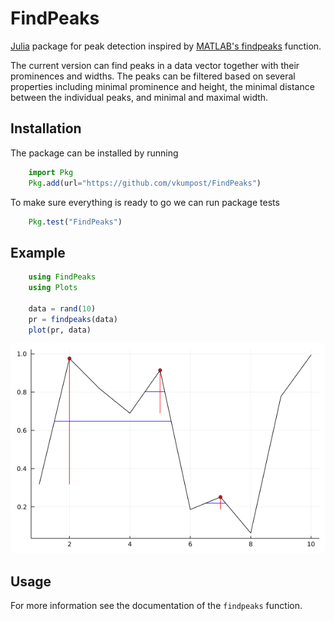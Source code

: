 # FindPeaks

[Julia](https://julialang.org/) package for peak detection inspired by [MATLAB's findpeaks](https://www.mathworks.com/help/signal/ref/findpeaks.html) function. 

The current version can find peaks in a data vector together with their prominences and widths. The peaks can be filtered based on several properties including minimal prominence and height, the minimal distance between the individual peaks, and minimal and maximal width.

## Installation

The package can be installed by running
```julia
    import Pkg
    Pkg.add(url="https://github.com/vkumpost/FindPeaks")
```

To make sure everything is ready to go we can run package tests
```julia
    Pkg.test("FindPeaks")
```

## Example

```julia
    using FindPeaks
    using Plots
    
    data = rand(10)
    pr = findpeaks(data)
    plot(pr, data)
```
![image](assets/example_plot.png)

## Usage

For more information see the documentation of the `findpeaks` function.
